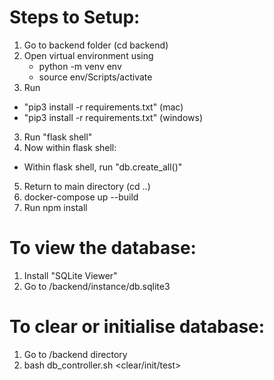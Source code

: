 # Steps to Setup:

1. Go to backend folder (cd backend)
2. Open virtual environment using
   - python -m venv env
   - source env/Scripts/activate
4. Run 
 - "pip3 install -r requirements.txt" (mac)
 - "pip3 install -r requirements.txt" (windows) 
3. Run "flask shell"
4. Now within flask shell:
 - Within flask shell, run "db.create_all()"
5. Return to main directory (cd ..)
6. docker-compose up --build
7. Run npm install



# To view the database:
1. Install "SQLite Viewer"
2. Go to /backend/instance/db.sqlite3

# To clear or initialise database:
1. Go to /backend directory
2. bash db_controller.sh <clear/init/test>
